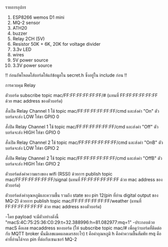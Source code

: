 รายการอุปกร
1. ESP8266 wemos D1 mini
2. MQ-2 sensor
3. ATH20
4. buzzer
5. Relay 2CH (5V)
6. Resistor 50K + 6K, 20K for voltage divider
7. 3.3v LED
8. wires
9. 5V power source
10. 3.3V power source

!! ก่อนอัพโหลดใส่บอร์ดให้แก้ข้อมูลใน secret.h ซึ่งอยู่ใน include ก่อน !!

การควบคุม Relay

ตัวบอร์ด subscribe topic mac/FF:FF:FF:FF:FF:FF/# (แทนที่ FF:FF:FF:FF:FF:FF ด้วย mac address ของตัวบอร์ด)

สั่งเปิด Relay Channel 1 ใช้ topic mac/FF:FF:FF:FF:FF:FF/cmd และส่งค่า "On" ตัวบอร์ดจะส่ง LOW ให้ขา GPIO 0

สั่งปิด Relay Channel 1 ใช้ topic mac/FF:FF:FF:FF:FF:FF/cmd และส่งค่า "Off" ตัวบอร์ดจะส่ง HIGH ให้ขา GPIO 0

สั่งเปิด Relay Channel 2 ใช้ topic mac/FF:FF:FF:FF:FF:FF/cmd และส่งค่า "OnB" ตัวบอร์ดจะส่ง LOW ให้ขา GPIO 2

สั่งปิด Relay Channel 2 ใช้ topic mac/FF:FF:FF:FF:FF:FF/cmd และส่งค่า "OffB" ตัวบอร์ดจะส่ง HIGH ให้ขา GPIO 2


ตัวบอร์ดส่งค่าความแรงของ wifi (RSSI) ด้วยการ publish topic mac/FF:FF:FF:FF:FF:FF/signal (แทนที่ FF:FF:FF:FF:FF:FF ด้วย mac address ของตัวบอร์ด)

ตัวบอร์ดส่งค่าอุณหภูมิและความชื้น รวมถึง state ของ pin 12(pin ที่อ่าน digital output ของ MQ-2) ด้วยการ publish topic mac/FF:FF:FF:FF:FF:FF/weather (แทนที่ FF:FF:FF:FF:FF:FF ด้วย mac address ของตัวบอร์ด)

-โดย payload จะมีตัวอย่างดังนี้ "macS:4C:75:25:36:C0:29:t=32.388996:h=81.082977:mq=1" 
-ประกอบด้วย
  macS คือเลข macaddress ของบอร์ด (ให้ subscribe topic mac/# เพื่อดูว่าบอร์ดที่ติดต่อกับ MQTT broker นั้นมีเลขแมคแอดเดรสอะไร)
  t คือค่าอุณหภูมิ
  h คือค่าความชื้นสัมพัท
  mq คือค่าที่อ่านได้จาก pin ที่ต่อกับเซนเซอร์ MQ-2
